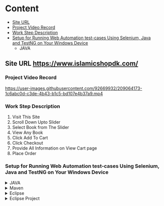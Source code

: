  # Content

- [Site URL](https://github.com/musthafiz/Selenium-Web-Automation-Module-Basis-Testing-Islamicshopdk.com#site-url-httpswwwislamicshopdkcom)  
- [Project Video Record](https://github.com/musthafiz/Selenium-Web-Automation-Module-Basis-Testing-Islamicshopdk.com#project-video-record)  
- [Work Step Description](https://github.com/musthafiz/Selenium-Web-Automation-Module-Basis-Testing-Islamicshopdk.com#work-step-description)  
- [Setup for Running Web Automation test-cases Using Selenium, Java and TestNG on Your Windows Device](https://github.com/musthafiz/Selenium-Web-Automation-Module-Basis-Testing-Islamicshopdk.com#setup-for-running-web-automation-test-cases-using-selenium-java-and-testng-on-your-windows-device)  
	- JAVA

  
     
## Site URL https://www.islamicshopdk.com/
### Project Video Record
https://user-images.githubusercontent.com/92669932/209064173-1c6abc0d-c3de-4b43-b1c5-bd107e4b37a9.mp4    
### Work Step Description   
1. Visit This Site   
2. Scroll Down Upto Slider    
3. Select Book from The Slider   
4. View Any Book   
5. Click Add To Cart  
6. Click Checkout   
7. Provide All Information on View Cart page  
8. Place Order  


### Setup for Running Web Automation test-cases Using Selenium, Java and TestNG on Your Windows Device
<details>
  <summary> JAVA</summary>
  
  ### Java JDK Download, install, set JAVA_HOME and path in environment’s system variable.  

- [ ]  Download and install Java JDK any version you want from java 8 or above    
   https://www.oracle.com/java/technologies/downloads/     

- [ ]  Open Environment Variables and click on the new System variable → set     
  Variable name: JAVA_HOME   
  Variable value: Your Java SDK Location   
  ![image](https://user-images.githubusercontent.com/92669932/209069219-6db58804-46a7-405f-9627-6b2717386ca6.png)   

- [ ]  Select Path system variables then click on Edit → click on new and write   
  ``` 
  %JAVA_HOME%\bin    
  ``` 
  ![55](https://user-images.githubusercontent.com/92669932/209087100-dc37b232-3568-41bb-ba4b-9159a0ad9f0b.jpg)   
  ![88](https://user-images.githubusercontent.com/92669932/209086622-81226fe9-4efa-43c6-b73a-bd9277347646.jpg)    
- [ ]  Test successful Java setup → Open CMD and write     
  ``` 
  java -version  
  ``` 

</details>

<details>
  <summary>Maven</summary>
  
  ### Maven zip file Download, extract set  MAVEN_HOME and path in environment’s system variable.   
  - [ ]  Download and extract the Maven Binary zip file inside your Java folder(optional) → to keep everything organized    
    https://maven.apache.org/download.cgi   

    ```diff
    ! Keep apach-maven Folder in => C:\Program Files\Java
    ```
   
    ![image](https://user-images.githubusercontent.com/92669932/209069763-b2952b3c-3af1-4d64-9874-11846d8d01c0.png)     
 - [ ]  Open Environment Variables and click new System variable → set    
   Variable name: MAVEN_HOME    
   Variable value: Your Maven directory     
   ![image](https://user-images.githubusercontent.com/92669932/209069897-99f65bc9-e0ff-46d3-854b-2cd8541e8751.png)     
   - [ ]  Select Path system variables then click on Edit → click new and write  
   ```   
   %MAVEN_HOME%\bin  
   ```    
- [ ]  Test successful Maven setup → Open CMD and write    
   ```    
   mvn -version  
   ```   
</details>   

<details>
  <summary>Eclipse</summary>
  
  ### Eclipse or any other IDE download and install.      
  - [ ]  Download and install Eclipse IDE     
    https://www.eclipse.org/downloads/        
  - [ ]  TestNG - Install TestNG Plug-in on your eclipse IDE          
    Help → Eclipse Marketplace     
    ![image](https://user-images.githubusercontent.com/92669932/209094958-e36414ae-da55-4b11-8973-f27b9392c8ed.png)    
    Now Search for TestNG and Click on Install → It will ask for your permission → So give the permission by clicking       
    allow/yes/agree and so on     
    ![image](https://user-images.githubusercontent.com/92669932/209095204-15cfc161-20e9-4092-a34c-c5635c03343d.png)
  - [ ]  (Optional) Add multiple Java JDK in your Eclipse {if you want}       
    Install your Java JDK version in any location. [for an organized way keep it inside java folder]    
    ![image](https://user-images.githubusercontent.com/92669932/209095508-e996bf13-a3fe-4710-b20a-11bd41e691fa.png)     
    Open Eclipse → Window → Preferences → Java → Installed JREs → Add → Standard VM → Next → JRE home - Directory → select  
    your new JDK home Folder → Finish → Apply    
    ![image](https://user-images.githubusercontent.com/92669932/209095588-8bfa1870-4bed-4f2f-9b8b-201be62c1512.png)    
  - [ ]  Bonus tips for fewer keystrokes when you are waiting for program code    
    ![image](https://user-images.githubusercontent.com/92669932/209095725-b5325b6e-9c95-4a51-9f80-719d9c89a5e3.png)      
</details>   




<details>
  <summary>Eclipse Project</summary>
  
  ### Eclipse Project → Create | pom.xml | Edit Script |  run a script. 
  1. Create a maven project     
  It is a simple 5 steps process - it may take a maximum of 1 min to complete
     - Step 1: Click on the new Project option   
       ![image](https://user-images.githubusercontent.com/92669932/209099370-1229680c-17a2-4b7c-999e-64ddc292a4e8.png)    
     - Step 2: Select project type as a Maven Project and click next             
       ![image](https://user-images.githubusercontent.com/92669932/209099473-d2490445-8868-40b9-9fdd-432da976d30a.png)   
     - Step 3: Select your Project local repository - where you wanna save it     
       ![image](https://user-images.githubusercontent.com/92669932/209099604-4e0d6bff-d561-46c5-9266-515ad3e6911d.png)     
     - Step 4: Select Maven Archetype as a quickstart version 1.1 and click next      
       ![image](https://user-images.githubusercontent.com/92669932/209099710-c8b8a5b6-5d6f-4b13-b947-945117ea2f57.png)    
     - Step 5: Give your new Project a Name click finish —-Done!     
       ![image](https://user-images.githubusercontent.com/92669932/209099808-fd43374b-4e02-4db0-9ede-fa2b47918806.png)    
       
       
   2. Edit pom.xml     
   ```xml
   <project xmlns="http://maven.apache.org/POM/4.0.0"
	xmlns:xsi="http://www.w3.org/2001/XMLSchema-instance"
	xsi:schemaLocation="http://maven.apache.org/POM/4.0.0 http://maven.apache.org/xsd/maven-4.0.0.xsd">
	<modelVersion>4.0.0</modelVersion>

	<groupId>arfoysal.com</groupId>
	<artifactId>webautomation</artifactId>
	<version>0.0.1-SNAPSHOT</version>
	<packaging>jar</packaging>

	<name>webautomation</name>
	<url>http://maven.apache.org</url>

	<properties>
		<project.build.sourceEncoding>UTF-8</project.build.sourceEncoding>
	</properties>

	<dependencies>
		<!-- https://mvnrepository.com/artifact/org.testng/testng -->
		<dependency>
			<groupId>org.testng</groupId>
			<artifactId>testng</artifactId>
			<version>7.5</version>
			<!--<scope>test</scope> -->
		</dependency>
		<!-- https://mvnrepository.com/artifact/org.seleniumhq.selenium/selenium-java -->
		<dependency>
			<groupId>org.seleniumhq.selenium</groupId>
			<artifactId>selenium-java</artifactId>
			<version>4.1.1</version>
		</dependency>
		<dependency>
			<groupId>io.github.bonigarcia</groupId>
			<artifactId>webdrivermanager</artifactId>
			<version>5.0.3</version>
		</dependency>
	</dependencies>
</project>
```
      
   3. Edit test script     
   ```java   
   package webTest;

import org.openqa.selenium.WebDriver;
import org.openqa.selenium.chrome.ChromeDriver;
import org.testng.annotations.Test;

import io.github.bonigarcia.wdm.WebDriverManager;

public class MyTest {
 // TestNG annotation to run our script through TestNG
	@Test
	public void muFirstTest() throws InterruptedException {
		WebDriverManager.chromedriver().setup();
		// create a chromeDriver object named driver.
		WebDriver driver = new ChromeDriver();

		// go to google web page
		driver.get("https://www.google.com");
		// Maximize the browser window
		driver.manage().window().maximize();

		// wait for 5 seconds
		Thread.sleep(5000);

		// close the browser all active window
		driver.quit();
	}

}
```  
      
   4. Run test script       
   Simply Run By clicking Ran as “TestNG Test”   
  
</details> 






